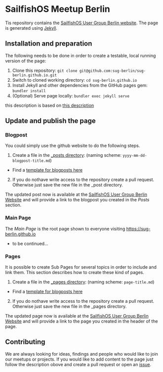 # SailfishOS Meetup Berlin

Tis repository contains the [SailfishOS User Group Berlin website](https://sug-berlin.github.io). The page is generated using [Jekyll](https://jekyllrb.com).

## Installation and preparation

The following needs to be done in order to create a testable, local running version of the page: 

1. Clone this repository: `git clone git@github.com:sug-berlin/sug-berlin.github.io.git`
2. Switch to cloned working directory: `cd sug-berlin.github.io`
3. Install Jekyll and other dependencies from the GitHub pages gem: `bundler install`
4. (Optional) Serve page locally: `bundler exec jekyll serve`

this description is based on [this description](https://help.github.com/articles/setting-up-your-github-pages-site-locally-with-jekyll/)


## Update and publish the page


### Blogpost

You could simply use the github website to do the following steps. 

1. Create a file in the [_posts directory](https://github.com/sug-berlin/sug-berlin.github.io/tree/master/_posts): (naming scheme: `yyyy-mm-dd-blogpost-title.md`)
  - Find a [template for blogposts here](https://github.com/sug-berlin/sug-berlin.github.io/blob/master/templates/template-new-post.md)
2. If you do nothave write access to the repository create a pull request. Otherwise just save the new file in the _post directory.

The updated post now is available at the [SailfishOS User Group Berlin Website](https://sug-berlin.github.io) and will provide a link to the blogpost you created in the *Posts* section.

### Main Page

The *Main Page* is the root page shown to everyone visiting https://sug-berlin.github.io

- to be continued...

### Pages

It is possible to create Sub Pages for several topics in order to include and link them. This section describes how to create these kind of pages.


1. Create a file in the [_pages directory](https://github.com/sug-berlin/sug-berlin.github.io/tree/master/_pages): (naming scheme: `page-title.md`)
  - Find a [template for blogposts here](https://github.com/sug-berlin/sug-berlin.github.io/blob/master/templates/template-new-page.md)
2. If you do nothave write access to the repository create a pull request. Otherwise just save the new file in the _pages directory.

The updated page now is available at the [SailfishOS User Group Berlin Website](https://sug-berlin.github.io) and will provide a link to the page you created in the header of the page.

## Contributing

We are always looking for ideas, findings and people who would like to join our meetups or projects. If you would like to add content to the page just follow the description obove and create a pull request or open an [issue](https://github.com/sug-berlin/sug-berlin.github.io/issues).
